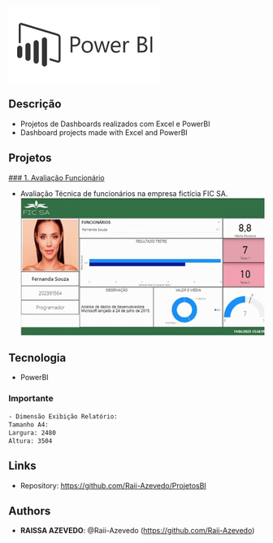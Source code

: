 
<a href="url"><img src="https://github.com/Raii-Azevedo/ProPowerBI/blob/master/Imagens/BI-logo.png" align="center" height="150" width="300" ></a>
 
## Descrição
- Projetos de Dashboards realizados com Excel e PowerBI
- Dashboard projects made with Excel and PowerBI

## Projetos
[### 1. Avaliação Funcionário](https://github.com/Raii-Azevedo/ProjetosBI/tree/master/Avalia%C3%A7%C3%A3o-Colaborador)
  - Avaliação Técnica de funcionários na empresa fictícia FIC SA.
  ![](https://github.com/Raii-Azevedo/ProjetosBI/blob/master/Avalia%C3%A7%C3%A3o-Colaborador/modelo.gif)


## Tecnologia
 - PowerBI
 
### Importante
    - Dimensão Exibição Relatório:
    Tamanho A4:
    Largura: 2480
    Altura: 3504
 
## Links
 
  - Repository: https://github.com/Raii-Azevedo/ProjetosBI
 
 
## Authors
 
* **RAISSA AZEVEDO**: @Raii-Azevedo (https://github.com/Raii-Azevedo)

